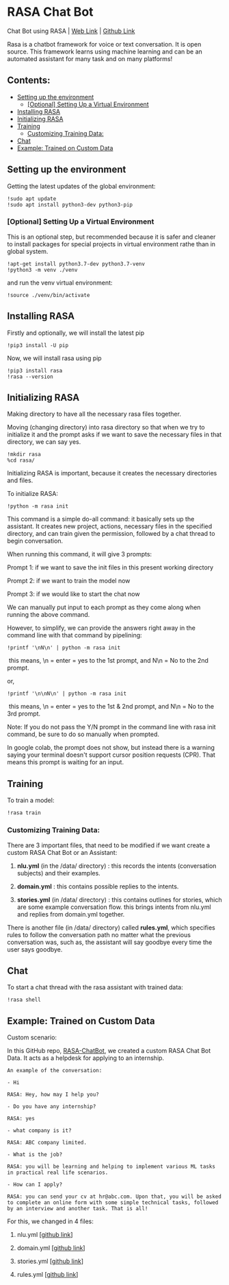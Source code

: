# RASA Chat Bot

Chat Bot using RASA | [Web Link](https://rasa.com/docs/) |  [Github Link](https://github.com/RasaHQ/rasa) 

Rasa is a chatbot framework for voice or text conversation. It is open source. This framework learns using machine learning and can be an automated assistant for many task and on many platforms!

## Contents:
- [Setting up the environment](#setting-up-the-environment)
  * [[Optional] Setting Up a Virtual Environment](#optional-setting-up-a-virtual-environment)
- [Installing RASA](#installing-rasa)
- [Initializing RASA](#initializing-rasa)
- [Training](#training)
  * [Customizing Training Data:](#customizing-training-data)
- [Chat](#chat)
- [Example: Trained on Custom Data](#example-trained-on-custom-data)



## Setting up the environment

Getting the latest updates of the global environment:

```
!sudo apt update
!sudo apt install python3-dev python3-pip
```



### [Optional] Setting Up a Virtual Environment

This is an optional step, but recommended because it is safer and cleaner to install packages for special projects in virtual environment rathe than in global system.

```
!apt-get install python3.7-dev python3.7-venv
!python3 -m venv ./venv
```

and run the venv virtual environment:

```
!source ./venv/bin/activate
```



## Installing RASA

Firstly and optionally, we will install the latest pip

```
!pip3 install -U pip
```

Now, we will install rasa using pip

```
!pip3 install rasa
!rasa --version
```



## Initializing RASA

Making directory to have all the necessary rasa files together. 

Moving (changing directory) into rasa directory so that when we try to initialize it and the prompt asks if we want to save the necessary files in that directory, we can say yes.

```
!mkdir rasa
%cd rasa/
```



Initializing RASA is important, because it creates the necessary directories and files.

To initialize RASA:

```
!python -m rasa init
```



This command is a simple do-all command: it basically sets up the assistant. It creates new project, actions, necessary files in the specified directory, and can train given the permission, followed by a chat thread to begin conversation.

When running this command, it will give 3 prompts:

Prompt 1: if we want to save the init files in this present working directory

Prompt 2: if we want to train the model now

Prompt 3: if we would like to start the chat now



We can manually put input to each prompt as they come along when running the above command.

However, to simplify, we can provide the answers right away in the command line with that command by pipelining:

```
!printf '\nN\n' | python -m rasa init
```

​	this means, \n = enter = yes to the 1st prompt, and N\n = No to the 2nd prompt.

or,

```
!printf '\n\nN\n' | python -m rasa init
```

​	this means, \n = enter = yes to the 1st & 2nd prompt, and N\n = No to the 3rd prompt.





Note: If you do not pass the Y/N prompt in the command line with rasa init command, be sure to do so manually when prompted. 

In google colab, the prompt does not show, but instead there is a warning saying your terminal doesn't support cursor position requests (CPR). That means this prompt is waiting for an input.



## Training

To train a model:

```
!rasa train
```



### Customizing Training Data:

There are 3 important files, that need to be modified if we want create a custom RASA Chat Bot or an Assistant:

1. **nlu.yml** (in the /data/ directory) : this records the intents (conversation subjects) and their examples.

2. **domain.yml** : this contains possible replies to the intents.

3. **stories.yml** (in /data/ directory) : this contains outlines for stories, which are some example conversation flow. this brings intents from nlu.yml and replies from domain.yml together.

There is another file (in /data/ directory) called **rules.yml**, which specifies rules to follow the conversation path no matter what the previous conversation was, such as, the assistant will say goodbye every time the user says goodbye. 



## Chat

To start a chat thread with the rasa assistant with trained data:

```
!rasa shell
```



## Example: Trained on Custom Data 

Custom scenario:

In this GitHub repo, [RASA-ChatBot](https://github.com/kobi-2/RASA-ChatBot), we created a custom RASA Chat Bot Data. It acts as a helpdesk for applying to an internship.


```
An example of the conversation:

- Hi 

RASA: Hey, how may I help you?

- Do you have any internship? 

RASA: yes

- what company is it? 

RASA: ABC company limited.

- What is the job?

RASA: you will be learning and helping to implement various ML tasks in practical real life scenarios.

- How can I apply? 

RASA: you can send your cv at hr@abc.com. Upon that, you will be asked to complete an online form with some simple technical tasks, followed by an interview and another task. That is all! 

```

For this, we changed in 4 files: 

1. nlu.yml [[github link](https://github.com/kobi-2/RASA-ChatBot/blob/main/rasa/data/nlu.yml)]

2. domain.yml [[github link](https://github.com/kobi-2/RASA-ChatBot/blob/main/rasa/domain.yml)]

3. stories.yml [[github link](https://github.com/kobi-2/RASA-ChatBot/blob/main/rasa/data/stories.yml)]

4. rules.yml [[github link](https://github.com/kobi-2/RASA-ChatBot/blob/main/rasa/data/rules.yml)]



